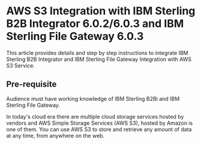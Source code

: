 # AWS S3 Integration with IBM Sterling B2B Integrator 6.0.2/6.0.3 and IBM Sterling File Gateway 6.0.3
This article provides details and step by step instructions to integrate IBM Sterling B2B Integrator and IBM Sterling File Gateway Integration with AWS S3 Service. 
## Pre-requisite
Audience must have working knowledge of IBM Sterling B2Bi and IBM Sterling File Gateway.

In today's cloud era there are multiple cloud storage services hosted by vendors and AWS Simple Storage Services (AWS S3), hosted by Amazon is one of them. You can use AWS S3 to store and retrieve any amount of data at any time, from anywhere on the web.
